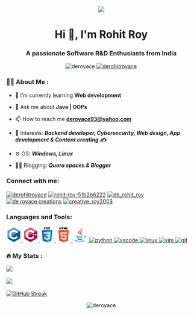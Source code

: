 <!-- ### Hi there 👋 I'm Rohit Roy from SXC, Calcutta.


<!-- **DeRoyace/DeRoyace** is a ✨ _special_ ✨ repository because its `README.md` (this file) appears on your GitHub profile. -->

<!-- Here are some ideas to get you started: 

- 🔭 I’m currently working on ... Java
- 🌱 I’m currently learning ... Web Development
- 👯 I’m looking to collaborate on ... Web Development
- 🤔 I’m looking for help with ... JavaFX
- 💬 Ask me about ... Anything
- 📫 How to reach me: ... https://royscodinghub.blogspot.com/
- 😄 Pronouns: ... He/Him
- ⚡ Fun fact: ... Life is painful while using TURBO C++ still some guys uses it...

 -->
 
<!--  Adding Giphy:  -->
<div id="header" align="center">
  <img src="https://media.giphy.com/media/M9gbBd9nbDrOTu1Mqx/giphy.gif" width="100"/>
</div>
<!-- end of giphy -->
 
 <h1 align="center">Hi 👋, I'm Rohit Roy</h1>
<h3 align="center">A passionate Software R&D Enthusiasts from India</h3>

<p align="center"> <img src="https://komarev.com/ghpvc/?username=deroyace&label=Profile%20views&color=0e75b6&style=flat" alt="deroyace" height="23"/>  
<a href="https://twitter.com/derohitroyace" target="blank"><img src="https://img.shields.io/twitter/follow/derohitroyace?logo=twitter&style=for-the-badge" alt="derohitroyace" width="230" height="23"/></a> </p>

<!-- <p align="left"> <a href="https://github.com/ryo-ma/github-profile-trophy"><img src="https://github-profile-trophy.vercel.app/?username=deroyace" alt="deroyace" /></a> </p> -->


### :woman_technologist: About Me :
<!-- - 🔭 I’m currently working on **Java** -->

- 🌱 I’m currently learning **Web development**

<!-- - 🤝 I’m looking for help with **JavaFX** -->

- 💬 Ask me about **Java | OOPs**

- 📫 How to reach me **deroyace93@yahoo.com**
- 🎯 Interests: ***Backend developer, Cybersecurity, Web design, App development & Content creating ✍*** 

- ⚙ OS: ***Windows, Linux***
- 🧑‍💻 Blogging: ***Quora spaces & Blogger***

<h3 align="left">Connect with me:</h3>
<!-- Social media icons here: -->
<p align="left">
<a href="https://twitter.com/derohitroyace" target="blank"><img align="center" src="https://raw.githubusercontent.com/rahuldkjain/github-profile-readme-generator/master/src/images/icons/Social/twitter.svg" alt="derohitroyace" height="30" width="40" /></a>
<a href="https://linkedin.com/in/rohit-roy-51b2b6222" target="blank"><img align="center" src="https://raw.githubusercontent.com/rahuldkjain/github-profile-readme-generator/master/src/images/icons/Social/linked-in-alt.svg" alt="rohit-roy-51b2b6222" height="30" width="40" /></a>
<a href="https://instagram.com/de_rohit_roy" target="blank"><img align="center" src="https://raw.githubusercontent.com/rahuldkjain/github-profile-readme-generator/master/src/images/icons/Social/instagram.svg" alt="de_rohit_roy" height="30" width="40" /></a>
<a href="https://www.youtube.com/c/de royace creations" target="blank"><img align="center" src="https://raw.githubusercontent.com/rahuldkjain/github-profile-readme-generator/master/src/images/icons/Social/youtube.svg" alt="de royace creations" height="30" width="40" /></a>
<a href="https://www.hackerrank.com/creative_roy2003" target="blank"><img align="center" src="https://raw.githubusercontent.com/rahuldkjain/github-profile-readme-generator/master/src/images/icons/Social/hackerrank.svg" alt="creative_roy2003" height="30" width="40" /></a>
</p>
<!-- end of social media icons -->


<h3 align="left">Languages and Tools:</h3>
<p align="left">
 <a href="https://www.geeksforgeeks.org/c-language-set-1-introduction/" target="_blank" rel="noreferrer"> <img src="https://raw.githubusercontent.com/devicons/devicon/master/icons/c/c-original.svg" alt="C programming" width="40" height="40"/> </a> 
 <a href="https://www.geeksforgeeks.org/introduction-to-c-programming-language/?ref=lbp" target="_blank" rel="noreferrer"> <img src="https://raw.githubusercontent.com/devicons/devicon/master/icons/cplusplus/cplusplus-original.svg" alt="C++" width="40" height="40"/> </a> 
 <a href="https://www.w3schools.com/css/" target="_blank" rel="noreferrer"> <img src="https://raw.githubusercontent.com/devicons/devicon/master/icons/css3/css3-original-wordmark.svg" alt="css3" width="40" height="40"/> </a>  
 <a href="https://www.geeksforgeeks.org/html/?ref=shm" target="_blank" rel="noreferrer"> <img src="https://raw.githubusercontent.com/devicons/devicon/master/icons/html5/html5-original-wordmark.svg" alt="html5" width="40" height="40"/> </a> 
 <a href="https://www.javatpoint.com/java-tutorial" target="_blank" rel="noreferrer"> <img src="https://raw.githubusercontent.com/devicons/devicon/master/icons/java/java-original.svg" alt="java" width="40" height="40"/> </a> 
 <a href="https://www.geeksforgeeks.org/python-language-introduction/?ref=lbp" target="_blank" rel="noreferrer"> <img src="https://upload.wikimedia.org/wikipedia/commons/thumb/c/c3/Python-logo-notext.svg/1200px-Python-logo-notext.svg.png" alt="python" width="40" height="40"/> </a>  
 <a href="https://code.visualstudio.com/docs" target="_blank" rel="noreferrer"> <img src="https://user-images.githubusercontent.com/45575898/132374566-e8aca758-460c-48d8-944c-dcf4a7590bd1.png" alt="vscode" width="40" height="40" /> </a>  
 <a href="https://en.wikipedia.org/wiki/Linux" target="_blank" rel="noreferrer"> <img src="https://upload.wikimedia.org/wikipedia/commons/thumb/3/35/Tux.svg/150px-Tux.svg.png" alt="linux" width="40" height="40" /> </a>  
 <a href="https://github.com/vim/vim#readme" target="_blank" rel="noreferrer"> <img src="https://upload.wikimedia.org/wikipedia/commons/thumb/9/9f/Vimlogo.svg/1022px-Vimlogo.svg.png" alt="vim" width="40" height="40" /> </a>  
 <a href="https://git-scm.com/" target="_blank" rel="noreferrer"> <img src="https://www.vectorlogo.zone/logos/git-scm/git-scm-icon.svg" alt="git" width="40" height="40"/> </a> 
<!-- Programming and tools icons ends here -->
</p>
 

### :fire: My Stats :
<!-- [![Top Langs](https://github-readme-stats.vercel.app/api/top-langs/?username=DeRoyace&layout=compact&theme=algolia)](https://github.com/anuraghazra/github-readme-stats) -->
<p><img src="https://github-readme-stats.vercel.app/api/top-langs/?username=DeRoyace&layout=compact&theme=algolia" font-weight="bold"/></p>
<!-- <p><img align="center" src="https://github-readme-stats.vercel.app/api?username=deroyace&show_icons=true&locale=en" alt="deroyace" /></p> -->
<p><img src="https://github-readme-stats.vercel.app/api?username=deroyace&theme=algolia&show_icons=true" /></p>

[![GitHub Streak](http://github-readme-streak-stats.herokuapp.com?user=DeRoyace&theme=elegant&date_format=M%20j%5B%2C%20Y%5D)](https://git.io/streak-stats)

<!-- 
<img align="left" src="https://media.giphy.com/media/yYSSBtDgbbRzq/giphy.gif" width="400" height="400"/>
<img  align="center" src="https://media.giphy.com/media/FoVzfcqCDSb7zCynOp/giphy.gif" width="400" height="400"/> -->

<p align="center"> <img src="https://media3.giphy.com/media/XcXx0WlV7L9cMKhA6G/giphy.gif?cid=6c09b9521efee15da60d01086f8a3f90bd0ceca468b13f78&rid=giphy.gif&ct=s" alt="deroyace" width="340"/> </p>
